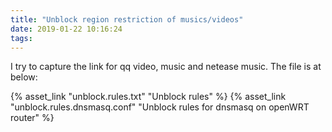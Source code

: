 ```yaml
---
title: "Unblock region restriction of musics/videos"
date: 2019-01-22 10:16:24
tags:
---
```


I try to capture the link for qq video, music and netease music. The file is at below:

{% asset_link "unblock.rules.txt" "Unblock rules" %}
{% asset_link "unblock.rules.dnsmasq.conf" "Unblock rules for dnsmasq on openWRT router" %}

